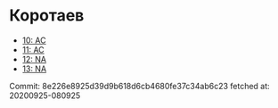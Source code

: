 # Коротаев
- [10: AC](10.md)
- [11: AC](11.md)
- [12: NA](12.md)
- [13: NA](13.md)

Commit: 8e226e8925d39d9b618d6cb4680fe37c34ab6c23
 fetched at: 20200925-080925
